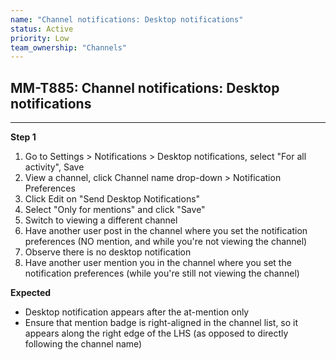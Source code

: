 ```yaml
---
name: "Channel notifications: Desktop notifications"
status: Active
priority: Low
team_ownership: "Channels"
---
```


## MM-T885: Channel notifications: Desktop notifications

---

**Step 1**

1. Go to Settings > Notifications > Desktop notifications, select "For all activity", Save
2. View a channel, click Channel name drop-down > Notification Preferences
3. Click Edit on "Send Desktop Notifications"
4. Select "Only for mentions" and click "Save"
5. Switch to viewing a different channel
6. Have another user post in the channel where you set the notification preferences (NO mention, and while you're not viewing the channel)
7. Observe there is no desktop notification
8. Have another user mention you in the channel where you set the notification preferences (while you're still not viewing the channel)

**Expected**

- Desktop notification appears after the at-mention only
- Ensure that mention badge is right-aligned in the channel list, so it appears along the right edge of the LHS (as opposed to directly following the channel name)
